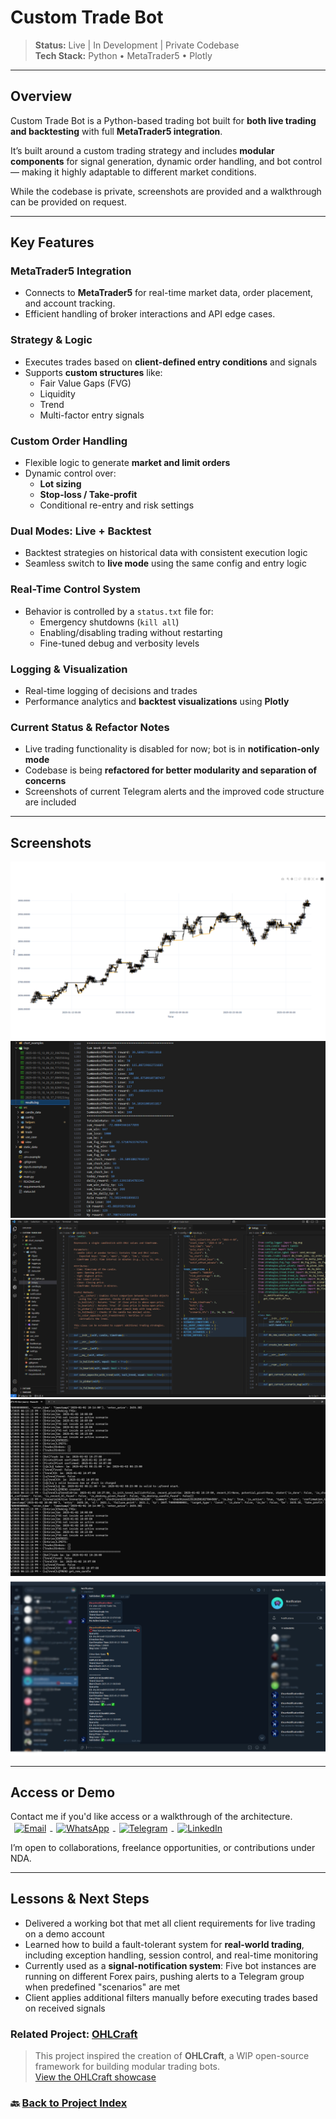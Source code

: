 # Custom Trade Bot

> **Status:** Live | In Development | Private Codebase  
> **Tech Stack:** Python • MetaTrader5 • Plotly

---

## Overview

Custom Trade Bot is a Python-based trading bot built for **both live trading and backtesting** with full **MetaTrader5 integration**.

It’s built around a custom trading strategy and includes **modular components** for signal generation, dynamic order handling, and bot control — making it highly adaptable to different market conditions.

While the codebase is private, screenshots are provided and a walkthrough can be provided on request.

---

## Key Features

### MetaTrader5 Integration

- Connects to **MetaTrader5** for real-time market data, order placement, and account tracking.
- Efficient handling of broker interactions and API edge cases.

### Strategy & Logic

- Executes trades based on **client-defined entry conditions** and signals
- Supports **custom structures** like:
  - Fair Value Gaps (FVG)
  - Liquidity
  - Trend
  - Multi-factor entry signals

### Custom Order Handling

- Flexible logic to generate **market and limit orders**
- Dynamic control over:
  - **Lot sizing**
  - **Stop-loss / Take-profit**
  - Conditional re-entry and risk settings

### Dual Modes: Live + Backtest

- Backtest strategies on historical data with consistent execution logic
- Seamless switch to **live mode** using the same config and entry logic

### Real-Time Control System

- Behavior is controlled by a `status.txt` file for:
  - Emergency shutdowns (`kill all`)
  - Enabling/disabling trading without restarting
  - Fine-tuned debug and verbosity levels

### Logging & Visualization

- Real-time logging of decisions and trades
- Performance analytics and **backtest visualizations** using **Plotly**

### Current Status & Refactor Notes

- Live trading functionality is disabled for now; bot is in **notification-only mode**
- Codebase is being **refactored for better modularity and separation of concerns**
- Screenshots of current Telegram alerts and the improved code structure are included

---

## Screenshots

![trade-bot-backtest-plotly](./assets/trade-bot-backtest-plotly-fig.png)
![trade-bot-results-log](./assets/trade-bot-results-log.png)
![trade-bot-refactor](./assets/trade-bot-refactor.png)
![trade-bot-working-terminal](./assets/trade-bot-working-terminal.png)
![trade-bot-notifications](./assets/trade-bot-notifications.png)

---

## Access or Demo

<p>
    Contact me if you'd like access or a walkthrough of the architecture.
    <a href="mailto:samadeagle@yahoo.com" target="_blank" rel="noreferrer">
    <img src="https://img.icons8.com/fluency/20/new-post.png" width="20" height="20" alt="Email" style="display:inline; text-decoration: none; vertical-align:middle; margin: 0 6px;" />
    </a>
    <a href="https://wa.me/989146446078" target="_blank" rel="noreferrer">
    <img src="https://img.icons8.com/color/20/whatsapp--v1.png" width="20" height="20" alt="WhatsApp" style="display:inline; text-decoration: none; vertical-align:middle; margin: 0 6px;" />
    </a>
    <a href="https://t.me/SamadTnd" target="_blank" rel="noreferrer">
    <img src="https://img.icons8.com/ios-filled/20/0088cc/telegram-app.png" width="20" height="20" alt="Telegram" style="display:inline; text-decoration: none; vertical-align:middle; margin: 0 6px;" />
    </a>
    <a href="https://www.linkedin.com/in/samad-taghinejad/" target="_blank" rel="noreferrer">
    <img src="https://raw.githubusercontent.com/danielcranney/readme-generator/main/public/icons/socials/linkedin.svg" width="20" height="20" alt="LinkedIn" style="display:inline; text-decoration: none; vertical-align:middle; margin: 0 6px;" />
    </a>
</p>
I’m open to collaborations, freelance opportunities, or contributions under NDA.

---

## Lessons & Next Steps

- Delivered a working bot that met all client requirements for live trading on a demo account
- Learned how to build a fault-tolerant system for **real-world trading**, including exception handling, session control, and real-time monitoring
- Currently used as a **signal-notification system**: Five bot instances are running on different Forex pairs, pushing alerts to a Telegram group when predefined "scenarios" are met
- Client applies additional filters manually before executing trades based on received signals

### Related Project: [OHLCraft](https://github.com/SamEag1e/OHLCraft)

> This project inspired the creation of **OHLCraft**, a WIP open-source framework for building modular trading bots.  
> [View the OHLCraft showcase](../ohlcraft/overview.md)

### 🔙 [Back to Project Index](../README.md)
